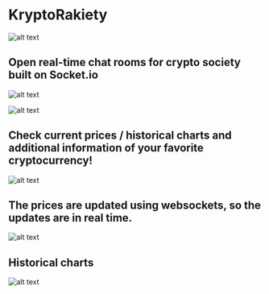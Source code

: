 <h1>KryptoRakiety</h1>

![alt text](https://i.ibb.co/SV5jsX8/image.png)

<h2>Open real-time chat rooms for crypto society built on Socket.io</h2>

![alt text](https://i.ibb.co/bQ74h0d/image.png)

![alt text](https://i.ibb.co/ZJ5NnWn/image.png)

<h2>Check current prices / historical charts and additional information of your favorite cryptocurrency!</h2>

![alt text](https://i.ibb.co/BP9gBb4/image.png)

<h2>The prices are updated using websockets, so the updates are in real time.</h2>

![alt text](https://i.ibb.co/Lvxhcy9/image.png)

<h2>Historical charts</h2>

![alt text](https://i.ibb.co/KXfd3cp/image.png)


